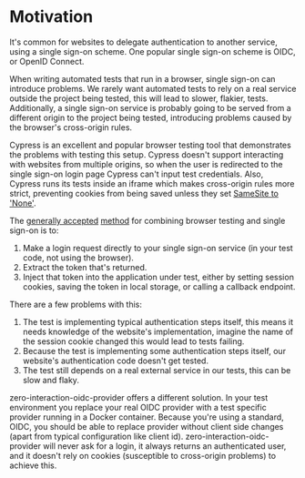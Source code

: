 # Motivation

It's common for websites to delegate authentication to another service, using a single sign-on scheme.
One popular single sign-on scheme is OIDC, or OpenID Connect.

When writing automated tests that run in a browser, single sign-on can introduce problems.
We rarely want automated tests to rely on a real service outside the project being tested, this will lead to slower, flakier, tests.
Additionally, a single sign-on service is probably going to be served from a different origin to the project being tested, introducing problems caused by the browser's cross-origin rules.

Cypress is an excellent and popular browser testing tool that demonstrates the problems with testing this setup.
Cypress doesn't support interacting with websites from multiple origins, so when the user is redirected to the single sign-on login page Cypress can't input test credentials.
Also, Cypress runs its tests inside an iframe which makes cross-origin rules more strict, preventing cookies from being saved unless they set [SameSite to 'None'](https://developer.mozilla.org/en-US/docs/Web/HTTP/Headers/Set-Cookie/SameSite).

The [generally accepted](https://github.com/cypress-io/cypress-example-recipes/tree/master/examples/logging-in__single-sign-on) [method](https://auth0.com/blog/end-to-end-testing-with-cypress-and-auth0/) for combining browser testing and single sign-on is to:
1. Make a login request directly to your single sign-on service (in your test code, not using the browser).
2. Extract the token that's returned.
3. Inject that token into the application under test, either by setting session cookies, saving the token in local storage, or calling a callback endpoint.

There are a few problems with this:
1. The test is implementing typical authentication steps itself, this means it needs knowledge of the website's implementation, imagine the name of the session cookie changed this would lead to tests failing.
2. Because the test is implementing some authentication steps itself, our website's authentication code doesn't get tested.
3. The test still depends on a real external service in our tests, this can be slow and flaky.

zero-interaction-oidc-provider offers a different solution.
In your test environment you replace your real OIDC provider with a test specific provider running in a Docker container.
Because you're using a standard, OIDC, you should be able to replace provider without client side changes (apart from typical configuration like client id).
zero-interaction-oidc-provider will never ask for a login, it always returns an authenticated user, and it doesn't rely on cookies (susceptible to cross-origin problems) to achieve this.
